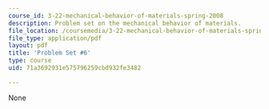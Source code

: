 ```yaml
---
course_id: 3-22-mechanical-behavior-of-materials-spring-2008
description: Problem set on the mechanical behavior of materials.
file_location: /coursemedia/3-22-mechanical-behavior-of-materials-spring-2008/71a3692931e575796259cbd932fe3482_ps6.pdf
file_type: application/pdf
layout: pdf
title: 'Problem Set #6'
type: course
uid: 71a3692931e575796259cbd932fe3482

---
```

None